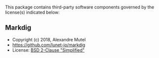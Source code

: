 This package contains third-party software components governed by the license(s) indicated below:

## Markdig

* Copyright (c) 2018, Alexandre Mutel
* https://github.com/lunet-io/markdig
* License: [BSD 2-Clause "Simplified"](https://github.com/lunet-io/markdig/blob/master/license.txt)
